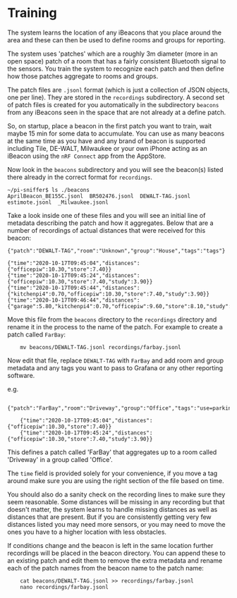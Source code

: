 # Training

The system learns the location of any iBeacons that you place around the area and these can then be used to define rooms and groups for reporting.

The system uses 'patches' which are a roughly 3m diameter (more in an open space) patch of a room that has a fairly consistent Bluetooth signal to the sensors.
You train the system to recognize each patch and then define how those patches aggregate to rooms and groups.

The patch files are `.jsonl` format (which is just a collection of JSON objects, one per line). They are stored in the `recordings` subdirectory. A second set of
patch files is created for you automatically in the subdirectory `beacons` from any iBeacons seen in the space that are not already at a define patch.

So, on startup, place a beacon in the first patch you want to train, wait maybe 15 min for some data to accumulate. You can use as many beacons at the same time as you have
and any brand of beacon is supported including Tile, DE-WALT, Milwaukee or your own iPhone acting as an iBeacon using the `nRF Connect` app from the AppStore.

Now look in the `beacons` subdirectory and you will see the beacon(s) listed there already in the correct format for `recordings`.

````
~/pi-sniffer$ ls ./beacons
AprilBeacon_BE155C.jsonl  BR502476.jsonl  DEWALT-TAG.jsonl  estimote.jsonl  _Milwaukee.jsonl

````

Take a look inside one of these files and you will see an initial line of metadata describing the patch and how it aggregates. Below that are a 
number of recordings of actual distances that were received for this beacon:

````
{"patch":"DEWALT-TAG","room":"Unknown","group":"House","tags":"tags"}

{"time":"2020-10-17T09:45:04","distances":{"officepiw":10.30,"store":7.40}}
{"time":"2020-10-17T09:45:24","distances":{"officepiw":10.30,"store":7.40,"study":3.90}}
{"time":"2020-10-17T09:45:44","distances":{"kitchenpi4":0.70,"officepiw":10.30,"store":7.40,"study":3.90}}
{"time":"2020-10-17T09:46:44","distances":{"garage":5.80,"kitchenpi4":0.70,"officepiw":9.60,"store":8.10,"study":3.90}}

````

Move this file from the `beacons` directory to the `recordings` directory and rename it in the process to the name of the patch. For example to create a
patch called `FarBay`:

````
    mv beacons/DEWALT-TAG.jsonl recordings/farbay.jsonl 
````

Now edit that file, replace `DEWALT-TAG` with `FarBay` and add room and group metadata and any tags you want to pass to Grafana or any
other reporting software.

e.g.
````
    {"patch":"FarBay","room":"Driveway","group":"Office","tags":"use=parking"}

    {"time":"2020-10-17T09:45:04","distances":{"officepiw":10.30,"store":7.40}}
    {"time":"2020-10-17T09:45:24","distances":{"officepiw":10.30,"store":7.40,"study":3.90}}

````

This defines a patch called 'FarBay' that aggregates up to a room called 'Driveway' in a group called 'Office'.

The `time` field is provided solely for your convenience, if you move a tag around make sure you are using the right section of the file based on time.

You should also do a sanity check on the recording lines to make sure they seem reasonable. Some distances will be missing in any recording but that
doesn't matter, the system learns to handle missing distances as well as distances that are present. But if you are consistently getting very few
distances listed you may need more sensors, or you may need to move the ones you have to a higher location with less obstacles.


If conditions change and the beacon is left in the same location further recordings will be placed in the beacon directory. You can append these to
an existing patch and edit them to remove the extra metadata and rename each of the patch names from the beacon name to the patch name:

````
    cat beacons/DEWALT-TAG.jsonl >> recordings/farbay.jsonl
    nano recordings/farbay.jsonl
````

